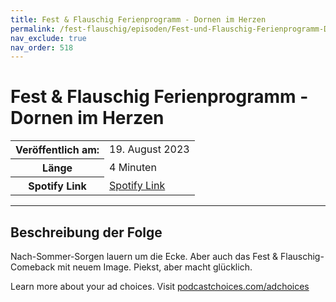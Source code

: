 ```yaml
---
title: Fest & Flauschig Ferienprogramm - Dornen im Herzen
permalink: /fest-flauschig/episoden/Fest-und-Flauschig-Ferienprogramm-Dornen-im-Herzen
nav_exclude: true
nav_order: 518
---
```


# Fest & Flauschig Ferienprogramm - Dornen im Herzen
<table class="resp-table dcf-table dcf-table-responsive dcf-table-bordered dcf-table-striped dcf-w-100%">
                    <tbody>
                        <tr>
                            <th scope="row">Veröffentlich am:</th>
                            <td data-label="Veröffentlich am:">19. August 2023</td>
                        </tr>
                        <tr>
                            <th scope="row">Länge </th>
                            <td data-label="Länge ">4 Minuten</td>
                        </tr><tr>
                                <th scope="row">Spotify Link</th>
                                <td data-label="Spotify Link"><a href="https://open.spotify.com/episode/5qOeUx395I6TVYKH9l3XLY">Spotify Link</a></td>
                            </tr></tbody>
                </table>

***

## Beschreibung der Folge

<div>
<p>Nach-Sommer-Sorgen lauern um die Ecke. Aber auch das Fest &amp; Flauschig-Comeback mit neuem Image. Piekst, aber macht glücklich.</p><p> </p><p>Learn more about your ad choices. Visit <a href="https://podcastchoices.com/adchoices" rel="nofollow">podcastchoices.com/adchoices</a></p>  
</div>

